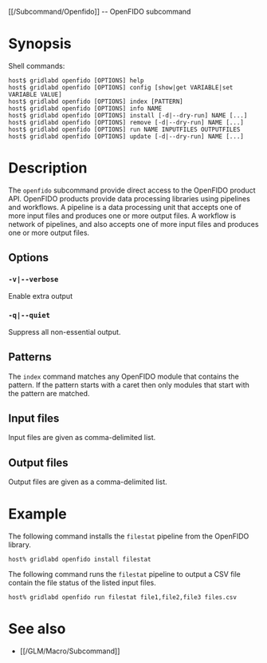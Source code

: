 [[/Subcommand/Openfido]] -- OpenFIDO subcommand

# Synopsis

Shell commands:
~~~
host$ gridlabd openfido [OPTIONS] help
host$ gridlabd openfido [OPTIONS] config [show|get VARIABLE|set VARIABLE VALUE]
host$ gridlabd openfido [OPTIONS] index [PATTERN]
host$ gridlabd openfido [OPTIONS] info NAME
host$ gridlabd openfido [OPTIONS] install [-d|--dry-run] NAME [...]
host$ gridlabd openfido [OPTIONS] remove [-d|--dry-run] NAME [...]
host$ gridlabd openfido [OPTIONS] run NAME INPUTFILES OUTPUTFILES
host$ gridlabd openfido [OPTIONS] update [-d|--dry-run] NAME [...]
~~~

# Description

The `openfido` subcommand provide direct access to the OpenFIDO product API.  OpenFIDO products provide
data processing libraries using pipelines and workflows.  A pipeline is a data processing unit that accepts
one of more input files and produces one or more output files.  A workflow is network of pipelines, and also
accepts one of more input files and produces one or more output files.

## Options

### `-v|--verbose`

Enable extra output

### `-q|--quiet`

Suppress all non-essential output.

## Patterns

The `index` command matches any OpenFIDO module that contains the pattern.  If the pattern starts with a
caret then only modules that start with the pattern are matched.

## Input files

Input files are given as comma-delimited list.

## Output files

Output files are given as a comma-delimited list.

# Example

The following command installs the `filestat` pipeline from the OpenFIDO library.

~~~
host% gridlabd openfido install filestat
~~~

The following command runs the `filestat` pipeline to output a CSV file contain the file status of the 
listed input files.

~~~
host% gridlabd openfido run filestat file1,file2,file3 files.csv
~~~

# See also

* [[/GLM/Macro/Subcommand]]
